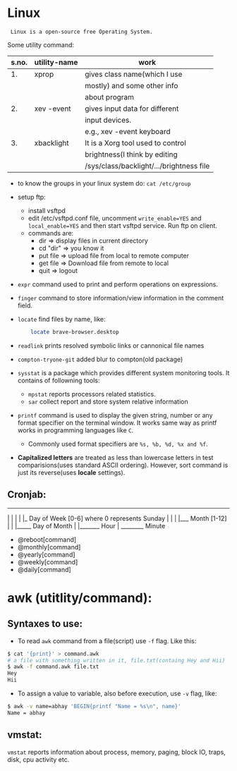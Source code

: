 # Linux

` Linux is a open-source free Operating System.`

Some utility command:

| s.no. | utility-name | work                                     |
|-------|--------------|------------------------------------------|
| 1.    | xprop        | gives class name(which I use             |
|       |              | mostly) and some other info              |
|       |              | about program                            |
| 2.    | xev -event   | gives input data for different           |
|       |              | input devices.                           |
|       |              | e.g., xev -event keyboard                |
| 3.    | xbacklight   | It is a Xorg tool used to control        |
|       |              | brightness(I think by editing            |
|       |              | /sys/class/backlight/.../brightness file |

* to know the groups in your linux system do: `cat /etc/group`
* setup ftp:
	* install vsftpd
	* edit /etc/vsftpd.conf file, uncomment `write_enable=YES` and `local_enable=YES` and then start vsftpd service. Run ftp <ip-address> on client.
	* commands are:
		- dir	=>		display files in current directory
		- cd "dir"	=>	you know it
		- put file	=>	upload file from local to remote computer
		- get file	=>	Download file from remote to local
		- quit		=>	logout
* `expr` command used to print and perform operations on expressions.
* `finger` command to store information/view information in the comment field.
* `locate` find files by name, like:
	```sh
		locate brave-browser.desktop
	```
* `readlink` prints resolved symbolic links or cannonical file names
* `compton-tryone-git` added blur to compton(old package)
* `sysstat` is a package which provides different system monitoring tools. It contains of followning tools:
	* `mpstat` reports processors related statistics.
	* `sar` collect report and store system relative information

* `printf` command is used to display the given string, number or any format specifier on the terminal window. It works same way as printf works in programming languages like `C`.
	- Commonly used format specifiers are `%s, %b, %d, %x and %f`.
* **Capitalized letters** are treated as less than lowercase letters in test comparisions(uses standard ASCII ordering). However, sort command is just its reverse(uses __locale__ settings).

## Cronjab:

* * * * * *
  | | | | |_ Day of Week [0-6] where 0 represents Sunday
  | | | |___ Month [1-12]
  | | |_____ Day of Month
  | |_______ Hour
  | ________ Minute


* @reboot[command]
* @monthly[command]
* @yearly[command]
* @weekly[command]
* @daily[command]

# awk (utitlity/command):

## Syntaxes to use:

* To read `awk` command from a file(script) use `-f` flag. Like this:
```sh
$ cat '{print}' > command.awk
# a file with something written in it, file.txt(containg Hey and Hii)
$ awk -f command.awk file.txt
Hey
Hii
```

* To assign a value to variable, also before execution, use `-v` flag, like:
```sh
$ awk -v name=abhay 'BEGIN{printf "Name = %s\n", name}'
Name = abhay
```

## vmstat:

`vmstat` reports information about process, memory, paging, block IO, traps, disk, cpu activity etc.
